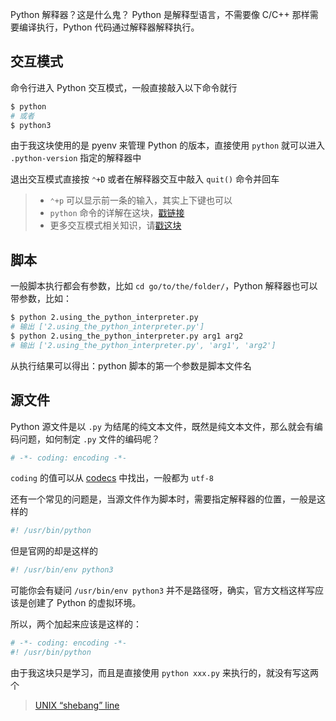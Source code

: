 Python 解释器？这是什么鬼？ Python 是解释型语言，不需要像 C/C++ 那样需要编译执行，Python 代码通过解释器解释执行。

## 交互模式

命令行进入 Python 交互模式，一般直接敲入以下命令就行

``` bash
$ python
# 或者
$ python3
```

由于我这块使用的是 pyenv 来管理 Python 的版本，直接使用 `python` 就可以进入 `.python-version` 指定的解释器中

退出交互模式直接按 `⌃+D` 或者在解释器交互中敲入 `quit()` 命令并回车

> - `⌃+p` 可以显示前一条的输入，其实上下键也可以
> - `python` 命令的详解在这块，[戳链接](https://docs.python.org/3.6/using/cmdline.html#using-on-general)
> - 更多交互模式相关知识，请[戳这块](https://docs.python.org/3.6/tutorial/appendix.html#tut-interac)

## 脚本

一般脚本执行都会有参数，比如 `cd go/to/the/folder/`，Python 解释器也可以带参数，比如：

``` bash
$ python 2.using_the_python_interpreter.py
# 输出 ['2.using_the_python_interpreter.py']
$ python 2.using_the_python_interpreter.py arg1 arg2
# 输出 ['2.using_the_python_interpreter.py', 'arg1', 'arg2']
```

从执行结果可以得出：python 脚本的第一个参数是脚本文件名

## 源文件

Python 源文件是以 `.py` 为结尾的纯文本文件，既然是纯文本文件，那么就会有编码问题，如何制定 `.py` 文件的编码呢？

``` bash
# -*- coding: encoding -*-
```

`coding` 的值可以从 [codecs](https://docs.python.org/3.6/library/codecs.html#module-codecs) 中找出，一般都为 `utf-8`

还有一个常见的问题是，当源文件作为脚本时，需要指定解释器的位置，一般是这样的

``` bash
#! /usr/bin/python
```

但是官网的却是这样的

``` bash
#! /usr/bin/env python3 
```

可能你会有疑问 `/usr/bin/env python3` 并不是路径呀，确实，官方文档这样写应该是创建了 Python 的虚拟环境。

所以，两个加起来应该是这样的：

``` python
# -*- coding: encoding -*-
#! /usr/bin/python
```

由于我这块只是学习，而且是直接使用 `python xxx.py` 来执行的，就没有写这两个

> [UNIX “shebang” line](https://docs.python.org/3.6/tutorial/appendix.html#tut-scripts)